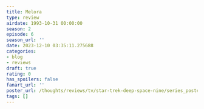 ```yaml
---
title: Melora
type: review
airdate: 1993-10-31 00:00:00
season: 2
episode: 6
season_url: ''
date: 2023-12-10 03:35:11.275688
categories:
- blog
- reviews
draft: true
rating: 0
has_spoilers: false
fanart_url: ''
poster_url: /thoughts/reviews/tv/star-trek-deep-space-nine/series_poster.jpg
tags: []
---
```


